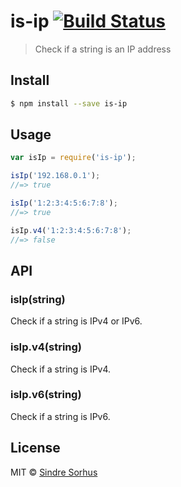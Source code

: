 # is-ip [![Build Status](https://travis-ci.org/sindresorhus/is-ip.svg?branch=master)](https://travis-ci.org/sindresorhus/is-ip)

> Check if a string is an IP address


## Install

```sh
$ npm install --save is-ip
```


## Usage

```js
var isIp = require('is-ip');

isIp('192.168.0.1');
//=> true

isIp('1:2:3:4:5:6:7:8');
//=> true

isIp.v4('1:2:3:4:5:6:7:8');
//=> false
```


## API

### isIp(string)

Check if a string is IPv4 or IPv6.

### isIp.v4(string)

Check if a string is IPv4.

### isIp.v6(string)

Check if a string is IPv6.


## License

MIT © [Sindre Sorhus](http://sindresorhus.com)
